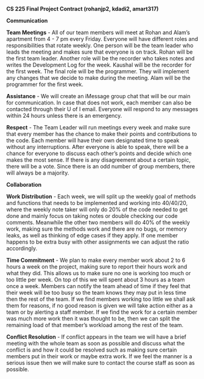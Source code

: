 **CS 225 Final Project Contract (rohanjp2, kdadi2, amart317)**

**Communication**

**Team Meetings** - All of our team members will meet at Rohan and Alam’s apartment from 4 - 7 pm every Friday. Everyone will have different roles and responsibilities that rotate weekly. One person will be the team leader who leads the meeting and makes sure that everyone is on track. Rohan will be the first team leader. Another role will be the recorder who takes notes and writes the Development Log for the week. Kaushal will be the recorder for the first week. The final role will be the programmer. They will implement any changes that we decide to make during the meeting. Alam will be the programmer for the first week.

**Assistance** - We will create an iMessage group chat that will be our main for communication. In case that does not work, each member can also be contacted through their U of I email. Everyone will respond to any messages within 24 hours unless there is an emergency. 

**Respect** - The Team Leader will run meetings every week and make sure that every member has the chance to make their points and contributions to the code. Each member will have their own designated time to speak without any interruptions. After everyone is able to speak, there will be a chance for everyone to discuss each other’s points and decide which one makes the most sense. If there is any disagreement about a certain topic, there will be a vote. Since there is an odd number of group members, there will always be a majority.

**Collaboration**

**Work Distribution** - Each week, we will split up the weekly goal of methods and functions that needs to be implemented and working into 40/40/20, where the weekly note taker will only do 20% of the code needed to get done and mainly focus on taking notes or double checking our code comments. Meanwhile the other two members will do 40% of the weekly work, making sure the methods work and there are no bugs, or memory leaks, as well as thinking of edge cases if they apply. If one member happens to be extra busy with other assignments we can adjust the ratio accordingly.

**Time Commitment** - We plan to make every member work about 2 to 6 hours a week on the  project, making sure to report their hours work and what they did. This allows us to make sure no one is working too much or too little per week. On top of this we will spent about 3 hours as a team once a week. Members can notify the team ahead of time if they feel that their week will be too busy so the team knows they may put in less time then the rest of the team. If we find members working too little we shall ask them for reasons, if no good reason is given we will take action either as a team or by alerting a staff member. If we find the work for a certain member was much more work then it was thought to be, then we can split the remaining load of that member’s workload among the rest of the team.

**Conflict Resolution** - If conflict appears in the team we will have a brief meeting with the whole team as soon as possible and discuss what the conflict is and how it could be resolved such as making sure certain members put in their work or maybe extra work. If we feel the manner is a serious issue then we will make sure to contact the course staff as soon as possible.

